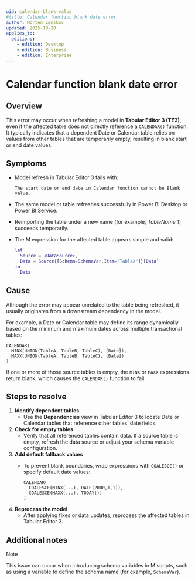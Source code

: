 ```yaml
---
uid: calendar-blank-value
#title: Calendar function blank date error
author: Morten Lønskov
updated: 2025-10-20
applies_to:
  editions:
    - edition: Desktop
    - edition: Business
    - edition: Enterprise
---
```


# Calendar function blank date error


## Overview
This error may occur when refreshing a model in **Tabular Editor 3 (TE3)**, even if the affected table does not directly reference a `CALENDAR()` function. It typically indicates that a dependent Date or Calendar table relies on values from other tables that are temporarily empty, resulting in blank start or end date values.

## Symptoms

- Model refresh in Tabular Editor 3 fails with:

  ```
  The start date or end date in Calendar function cannot be Blank value.
  ```

- The same model or table refreshes successfully in Power BI Desktop or Power BI Service.
- Reimporting the table under a new name (for example, *TableName 1*) succeeds temporarily.
- The M expression for the affected table appears simple and valid:

  ```m
  let
    Source = <DataSource>,
    Data = Source{[Schema=SchemaVar,Item="TableX"]}[Data]
  in
    Data
  ```

## Cause
Although the error may appear unrelated to the table being refreshed, it usually originates from a downstream dependency in the model.

For example, a Date or Calendar table may define its range dynamically based on the minimum and maximum dates across multiple transactional tables:

```dax
CALENDAR(
  MINX(UNION(TableA, TableB, TableC), [Date]),
  MAXX(UNION(TableA, TableB, TableC), [Date])
)
```

If one or more of those source tables is empty, the `MINX` or `MAXX` expressions return blank, which causes the `CALENDAR()` function to fail.

## Steps to resolve
1. **Identify dependent tables**
   - Use the **Dependencies** view in Tabular Editor 3 to locate Date or Calendar tables that reference other tables’ date fields.
2. **Check for empty tables**
   - Verify that all referenced tables contain data. If a source table is empty, refresh the data source or adjust your schema variable configuration.
3. **Add default fallback values**
   - To prevent blank boundaries, wrap expressions with `COALESCE()` or specify default date values:

     ```dax
     CALENDAR(
       COALESCE(MINX(...), DATE(2000,1,1)),
       COALESCE(MAXX(...), TODAY())
     )
     ```
4. **Reprocess the model**
   - After applying fixes or data updates, reprocess the affected tables in Tabular Editor 3.

## Additional notes
> [!NOTE]
> This issue can occur when introducing schema variables in M scripts, such as using a variable to define the schema name (for example, `SchemaVar`).